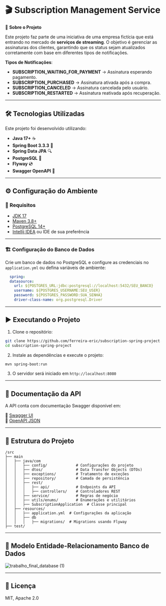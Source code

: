 # 🎬 Subscription Management Service

🚀 **Sobre o Projeto**

Este projeto faz parte de uma iniciativa de uma empresa fictícia que está entrando no mercado de **serviços de streaming**. O objetivo é gerenciar as assinaturas dos clientes, garantindo que os status sejam atualizados corretamente com base em diferentes tipos de notificações.

 **Tipos de Notificações**:
 - **SUBSCRIPTION_WAITING_FOR_PAYMENT** → Assinatura esperando pagamento.
-  **SUBSCRIPTION_PURCHASED** → Assinatura ativada após a compra.
-  **SUBSCRIPTION_CANCELED** → Assinatura cancelada pelo usuário.
-  **SUBSCRIPTION_RESTARTED** → Assinatura reativada após recuperação.

---

## 🛠️ Tecnologias Utilizadas

Este projeto foi desenvolvido utilizando:

- **Java 17+** ☕  
- **Spring Boot 3.3.3** 🚀  
- **Spring Data JPA** 🔍  
- **PostgreSQL** 🐘
- **Flyway** 💿
- **Swagger OpenAPI** 📜  

---

## ⚙️ Configuração do Ambiente

### 🔹 Requisitos

- [JDK 17](https://www.oracle.com/java/technologies/javase/jdk17-archive-downloads.html)
- [Maven 3.8+](https://maven.apache.org/)
- [PostgreSQL 14+](https://www.postgresql.org/)
- [Intellij IDEA](https://www.jetbrains.com/idea/) ou IDE de sua preferência
---

### 🏗️ Configuração do Banco de Dados

Crie um banco de dados no PostgreSQL e configure as credenciais no `application.yml` ou defina variáveis de ambiente:

```yml
  spring:
  datasource:
    url: ${POSTGRES_URL:jdbc:postgresql://localhost:5432/SEU_BANCO}
    username: ${POSTGRES_USERNAME:SEU_USER}
    password: ${POSTGRES_PASSWORD:SUA_SENHA}
    driver-class-name: org.postgresql.Driver
```
---

## ▶️ Executando o Projeto

1. Clone o repositório:

```sh
git clone https://github.com/ferreira-eric/subscription-spring-project.git
cd subscription-spring-project
```

2. Instale as dependências e execute o projeto:

```sh
mvn spring-boot:run
```

3. O servidor será iniciado em `http://localhost:8080`

---

## 📜 Documentação da API

A API conta com documentação Swagger disponível em:

🔗 [Swagger UI](http://localhost:8080/swagger-ui.html)  
🔗 [OpenAPI JSON](http://localhost:8080/v3/api-docs)

---

## 📂 Estrutura do Projeto

```plaintext
/src
├── main
│   ├── java/com
│   │   ├── config/             # Configurações do projeto
│   │   ├── dtos/               # Data Transfer Objects (DTOs)
│   │   ├── exceptions/         # Tratamento de exceções
│   │   ├── repository/         # Camada de persistência
│   │   ├── rest/
│   │   │   ├── api/            # Endpoints da API
│   │   │   ├── controllers/    # Controladores REST
│   │   ├── service/            # Regras de negócio
│   │   ├── utils/enums/        # Enumerações e utilitários
│   │   ├── SubscriptionApplication  # Classe principal
│   ├── resources/
│   │   ├── application.yml  # Configurações da aplicação
│   │   ├── db
│   │   │   ├── migrations/  # Migrations usando Flyway
├── test/                      
```
---
## 📐 Modelo Entidade-Relacionamento Banco de Dados


![trabalho_final_database (1)](https://github.com/user-attachments/assets/db5f8d39-358a-49dd-95e0-026349097c3f)


---


## 📜 Licença

MIT, Apache 2.0

